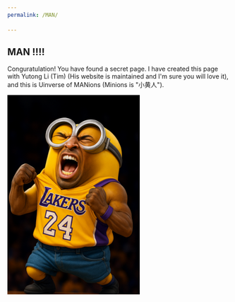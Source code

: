```yaml
---
permalink: /MAN/

---
```


## MAN !!!!

Conguratulation! You have found a secret page. I have created this page with Yutong Li (Tim) (His website is maintained and I'm sure you will love it), and this is Uinverse of MANions (Minions is "小黄人").

<img src="/images/MAN/man_1.png" alt="Roar of MAN" width="300"/>







